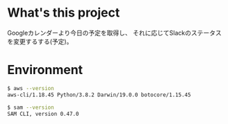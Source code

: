 # What's this project

Googleカレンダーより今日の予定を取得し、
それに応じてSlackのステータスを変更するする(予定)。

# Environment

```bash
$ aws --version
aws-cli/1.18.45 Python/3.8.2 Darwin/19.0.0 botocore/1.15.45

$ sam --version
SAM CLI, version 0.47.0

```
